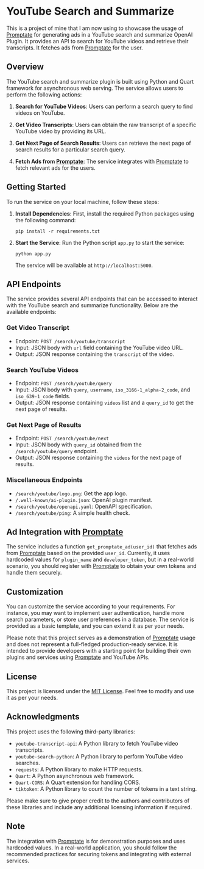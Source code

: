 # YouTube Search and Summarize

This is a project of mine that I am now using to showcase the usage of [Promptate](https://www.promptate.com) for generating ads in a YouTube search and summarize OpenAI Plugin. It provides an API to search for YouTube videos and retrieve their transcripts. It fetches ads from [Promptate](https://www.promptate.com) for the user.

## Overview

The YouTube search and summarize plugin is built using Python and Quart framework for asynchronous web serving. The service allows users to perform the following actions:

1. **Search for YouTube Videos**: Users can perform a search query to find videos on YouTube.

2. **Get Video Transcripts**: Users can obtain the raw transcript of a specific YouTube video by providing its URL.

3. **Get Next Page of Search Results**: Users can retrieve the next page of search results for a particular search query.

4. **Fetch Ads from [Promptate](https://www.promptate.com)**: The service integrates with [Promptate](https://www.promptate.com) to fetch relevant ads for the users.

## Getting Started

To run the service on your local machine, follow these steps:

1. **Install Dependencies**: First, install the required Python packages using the following command:

   ```
   pip install -r requirements.txt
   ```

2. **Start the Service**: Run the Python script `app.py` to start the service:

   ```
   python app.py
   ```

   The service will be available at `http://localhost:5000`.

## API Endpoints

The service provides several API endpoints that can be accessed to interact with the YouTube search and summarize functionality. Below are the available endpoints:

### Get Video Transcript

- Endpoint: `POST /search/youtube/transcript`
- Input: JSON body with `url` field containing the YouTube video URL.
- Output: JSON response containing the `transcript` of the video.

### Search YouTube Videos

- Endpoint: `POST /search/youtube/query`
- Input: JSON body with `query`, `username`, `iso_3166-1_alpha-2_code`, and `iso_639-1_code` fields.
- Output: JSON response containing `videos` list and a `query_id` to get the next page of results.

### Get Next Page of Results

- Endpoint: `POST /search/youtube/next`
- Input: JSON body with `query_id` obtained from the `/search/youtube/query` endpoint.
- Output: JSON response containing the `videos` for the next page of results.

### Miscellaneous Endpoints

- `/search/youtube/logo.png`: Get the app logo.
- `/.well-known/ai-plugin.json`: OpenAI plugin manifest.
- `/search/youtube/openapi.yaml`: OpenAPI specification.
- `/search/youtube/ping`: A simple health check.

## Ad Integration with [Promptate](https://www.promptate.com)

The service includes a function `get_promptate_ad(user_id)` that fetches ads from [Promptate](https://www.promptate.com) based on the provided `user_id`. Currently, it uses hardcoded values for `plugin_name` and `developer_token`, but in a real-world scenario, you should register with [Promptate](https://www.promptate.com) to obtain your own tokens and handle them securely.

## Customization

You can customize the service according to your requirements. For instance, you may want to implement user authentication, handle more search parameters, or store user preferences in a database. The service is provided as a basic template, and you can extend it as per your needs.

Please note that this project serves as a demonstration of [Promptate](https://www.promptate.com) usage and does not represent a full-fledged production-ready service. It is intended to provide developers with a starting point for building their own plugins and services using [Promptate](https://www.promptate.com) and YouTube APIs.

## License

This project is licensed under the [MIT License](LICENSE). Feel free to modify and use it as per your needs.

## Acknowledgments

This project uses the following third-party libraries:

- `youtube-transcript-api`: A Python library to fetch YouTube video transcripts.
- `youtube-search-python`: A Python library to perform YouTube video searches.
- `requests`: A Python library to make HTTP requests.
- `Quart`: A Python asynchronous web framework.
- `Quart-CORS`: A Quart extension for handling CORS.
- `tiktoken`: A Python library to count the number of tokens in a text string.

Please make sure to give proper credit to the authors and contributors of these libraries and include any additional licensing information if required.

## Note

The integration with [Promptate](https://www.promptate.com) is for demonstration purposes and uses hardcoded values. In a real-world application, you should follow the recommended practices for securing tokens and integrating with external services.
